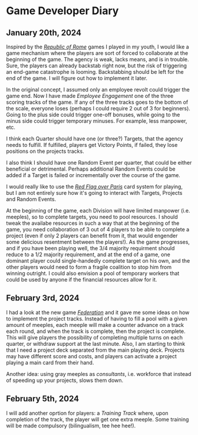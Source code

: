 # Game Developer Diary

## January 20th, 2024

Inspired by the [_Republic of Rome_](https://boardgamegeek.com/boardgame/1513/republic-rome) games I played in my youth, I would like a game mechanism where the players are sort of forced to collaborate at the beginning of the game. The agency is weak, lacks means, and is in trouble. Sure, the players can already backstab right now, but the risk of triggering an end-game catastrophe is looming. Backstabbing should be left for the end of the game. I will figure out how to implement it later.

In the original concept, I assumed only an employee revolt could trigger the game end. Now I have made _Employee Engagement_ one of the three scoring tracks of the game. If any of the three tracks goes to the bottom of the scale, everyone loses (perhaps I could require 2 out of 3 for beginners). Going to the plus side could trigger one-off bonuses, while going to the minus side could trigger temporary minuses. For example, less manpower, etc.

I think each Quarter should have one (or three?) Targets, that the agency needs to fulfill. If fulfilled, players get Victory Points, if failed, they lose positions on the projects tracks.

I also think I should have one Random Event per quarter, that could be either beneficial or detrimental. Perhaps additional Random Events could be added if a Target is failed or incrementally over the course of the game.

I would really like to use the [_Red Flag over Paris_](https://boardgamegeek.com/boardgame/296577/red-flag-over-paris) card system for playing, but I am not entirely sure how it's going to interact with Targets, Projects and Random Events.

At the beginning of the game, each Division will have limited manpower (i.e. meeples), so to complete targets, you need to pool resources. I should tweak the availabe resources in such a way that at the beginning of the game, you need collaboration of 3 out of 4 players to be able to complete a project (even if only 2 players can benefit from it, that would engender some delicious resentment between the players!). As the game progresses, and if you have been playing well, the 3/4 majority requirment should reduce to a 1/2 majority requirement, and at the end of a game, one dominant player could single-handedly complete target on his own, and the other players would need to form a fragile coalition to stop him from winning outright. I could also envision a pool of temporary workers that could be used by anyone if the financial resources allow for it.

## February 3rd, 2024

I had a look at the new game [_Federation_](https://boardgamegeek.com/boardgame/345868/federation) and it gave me some ideas on how to implement the project tracks. Instead of having to fill a pool with a given amount of meeples,  each meeple will make a counter advance on a track each round, and when the track is complete, then the project is complete. This will give players the possibility of completing multiple turns on each quarter, or withdraw support at the last minute. Also, I am starting to think that I need a project deck separated from the main playing deck. Projects may have different score and costs, and players can activate a project playing a main card from their hand.

Another idea: using gray meeples as _consultants_, i.e. workforce that instead of speeding up your projects, slows them down.

## February 5th, 2024

I will add another oprtion for players: a _Training Track_ where, upon completion of the track, the player will get one extra meeple. Some training will be made compulsory (bilingualism, tee hee hee!).
